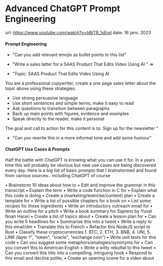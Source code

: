 Advanced ChatGPT Prompt Engineering
====================================

url: https://www.youtube.com/watch?v=bBiTR_1sEmI
date: 16 janv. 2023

#### Prompt Engineering

- "Can you add relevant emojis as bullet points to this list"

- "Write a sales latter for a SAAS Product That Edits Video Using AI "
=>
- "Topic: SAAS Product That Edits Video Using Al 
  
You are a professional copywriter, create a one page sales letter about the topic above using these strategies: 

- Use strong persuasive language 
- Use short sentences and simple terms, make it easy to read 
- Ask questions to transition between paragraphs 
- Back up main points with figures, evidence and examples 
- Speak directly to the reader, make it personal 

The goal and call to action for this content is to: Sign up for the newsletter "
- "Can you rewrite this in a more informal tone and add some humour"

#### ChatGPT Use Cases & Prompts 

Half the battle with ChatGPT is knowing what you can use it for. In a years time this will probably be obvious but new use cases are being discovered every day. Here is a big list of basic prompts that I brainstormed and found from various sources.. including ChatGPT of course 

• Brainstorm 10 ideas about how to 
• Edit and improve the grammar in this transcript 
• Explain the term 
• Write a code function in C for 
• Explain what this code is doing 
• Create a (marketing/exercise/content) plan 
• Create a template for 
• Write a list of possible chapters for a book on 
• List some recipes for these ingredients 
• Write an introductory outreach email for 
• Write an outline for a pitch 
• Write a book summary for Sapiens by Yuval Noah Harari 
• Create a list of topics about 
• Create a lesson plan for 
• Can you write 5 headlines for 
• Summarise this into a tweet 
• Write a reply to this email/dm 
• Translate this to French 
• Refactor this NodeJS script to Rust 
• Classify these cryptocurrencies 1. BTC, 2. ETH, 3. BNB, 4. UNI, 5. LINK (layer 1", "token", "oracle", "exchange coin") 
• Write unit tests for this code 
• Can you suggest some metaphors/analogies/synonyms for 
• Can you convert this to American English 
• Write a witty rebuttal to this tweet 
• Can you convert this title into a compelling, intriguing hook 
• Respond to this email and decline polite; 
• Create an opening scene for a video about 